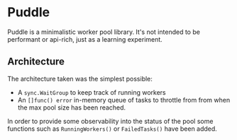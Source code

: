 # Puddle

Puddle is a minimalistic worker pool library. It's not intended to be performant
or api-rich, just as a learning experiment.

## Architecture

The architecture taken was the simplest possible:
- A `sync.WaitGroup` to keep track of running workers
- An `[]func() error` in-memory queue of tasks to throttle from from when the
max pool size has been reached.

In order to provide some observability into the status of the pool some
functions such as `RunningWorkers()` or `FailedTasks()` have been added.